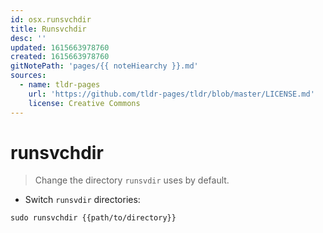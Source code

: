 ```yaml
---
id: osx.runsvchdir
title: Runsvchdir
desc: ''
updated: 1615663978760
created: 1615663978760
gitNotePath: 'pages/{{ noteHiearchy }}.md'
sources:
  - name: tldr-pages
    url: 'https://github.com/tldr-pages/tldr/blob/master/LICENSE.md'
    license: Creative Commons
---
```

# runsvchdir

> Change the directory `runsvdir` uses by default.

- Switch `runsvdir` directories:

`sudo runsvchdir {{path/to/directory}}`

